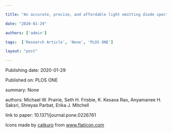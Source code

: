 ---
title: "An accurate, precise, and affordable light emitting diode spectrophotometer for drinking water and other testing with limited resources"
date: "2020-01-29"
authors: ['admin']
tags:  ['Research Article', 'None', 'PLOS ONE']
layout: "post"
---
Publishing date: 2020-01-29

Published on: PLOS ONE

summary: None

authors: Michael W. Prairie, Seth H. Frisbie, K. Kesava Rao, Anyamanee H. Saksri, Shreyas Parbat, Erika J. Mitchell

link to paper: 10.1371/journal.pone.0226761

Icons made by <a href="https://www.flaticon.com/free-icon/bookshelves_3576884" title="catkuro">catkuro</a> from <a href="https://www.flaticon.com/" title="Flaticon"> www.flaticon.com</a>